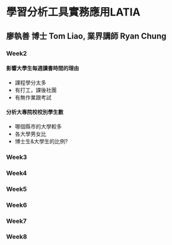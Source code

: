 # 學習分析工具實務應用LATIA
## 廖執善 博士 Tom Liao, 	業界講師 Ryan Chung
### Week2
#### 影響大學生每週讀書時間的理由
* 課程學分太多  
* 有打工，課後社團  
* 有無作業跟考試  
#### 分析大專院校校別學生數
* 哪個縣市的大學較多  
* 各大學男女比  
* 博士生&大學生的比例?  
### Week3
### Week4
### Week5
### Week6
### Week7
### Week8
